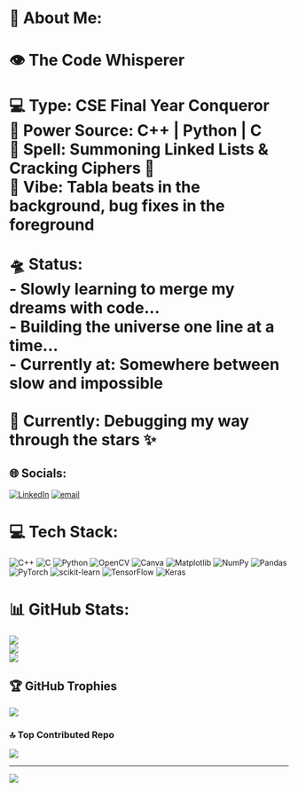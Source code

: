 # 💫 About Me:
# 👁️ The Code Whisperer  <br><br>**💻 Type:** CSE Final Year Conqueror  <br>**🌌 Power Source:** C++ | Python | C  <br>**🔮 Spell:** Summoning Linked Lists & Cracking Ciphers 🔐  <br>**🎵 Vibe:** Tabla beats in the background, bug fixes in the foreground  <br><br>🛸 **Status:**  <br>- Slowly learning to merge my dreams with code...  <br>- Building the universe one line at a time...  <br>- Currently at: **Somewhere between slow and impossible**  <br><br>🔭 Currently: Debugging my way through the stars ✨  <br>


## 🌐 Socials:
[![LinkedIn](https://img.shields.io/badge/LinkedIn-%230077B5.svg?logo=linkedin&logoColor=white)](https//www.linkedin.com/in/soubhagya-roy-19413b33b) [![email](https://img.shields.io/badge/Email-D14836?logo=gmail&logoColor=white)](mailto:roysoubhagya98@gmail.com) 

# 💻 Tech Stack:
![C++](https://img.shields.io/badge/c++-%2300599C.svg?style=for-the-badge&logo=c%2B%2B&logoColor=white) ![C](https://img.shields.io/badge/c-%2300599C.svg?style=for-the-badge&logo=c&logoColor=white) ![Python](https://img.shields.io/badge/python-3670A0?style=for-the-badge&logo=python&logoColor=ffdd54) ![OpenCV](https://img.shields.io/badge/opencv-%23white.svg?style=for-the-badge&logo=opencv&logoColor=white) ![Canva](https://img.shields.io/badge/Canva-%2300C4CC.svg?style=for-the-badge&logo=Canva&logoColor=white) ![Matplotlib](https://img.shields.io/badge/Matplotlib-%23ffffff.svg?style=for-the-badge&logo=Matplotlib&logoColor=black) ![NumPy](https://img.shields.io/badge/numpy-%23013243.svg?style=for-the-badge&logo=numpy&logoColor=white) ![Pandas](https://img.shields.io/badge/pandas-%23150458.svg?style=for-the-badge&logo=pandas&logoColor=white) ![PyTorch](https://img.shields.io/badge/PyTorch-%23EE4C2C.svg?style=for-the-badge&logo=PyTorch&logoColor=white) ![scikit-learn](https://img.shields.io/badge/scikit--learn-%23F7931E.svg?style=for-the-badge&logo=scikit-learn&logoColor=white) ![TensorFlow](https://img.shields.io/badge/TensorFlow-%23FF6F00.svg?style=for-the-badge&logo=TensorFlow&logoColor=white) ![Keras](https://img.shields.io/badge/Keras-%23D00000.svg?style=for-the-badge&logo=Keras&logoColor=white)
# 📊 GitHub Stats:
![](https://github-readme-stats.vercel.app/api?username=Soubhagya-Roy&theme=dark&hide_border=false&include_all_commits=true&count_private=false)<br/>
![](https://github-readme-streak-stats.herokuapp.com/?user=Soubhagya-Roy&theme=dark&hide_border=false)<br/>
![](https://github-readme-stats.vercel.app/api/top-langs/?username=Soubhagya-Roy&theme=dark&hide_border=false&include_all_commits=true&count_private=false&layout=compact)

## 🏆 GitHub Trophies
![](https://github-profile-trophy.vercel.app/?username=Soubhagya-Roy&theme=onedark&no-frame=false&no-bg=true&margin-w=4)

### 🔝 Top Contributed Repo
![](https://github-contributor-stats.vercel.app/api?username=Soubhagya-Roy&limit=5&theme=dark&combine_all_yearly_contributions=true)

---
[![](https://visitcount.itsvg.in/api?id=Soubhagya-Roy&icon=3&color=11)](https://visitcount.itsvg.in)

<!-- Proudly created with GPRM ( https://gprm.itsvg.in ) -->
